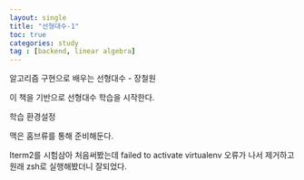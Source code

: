 ```yaml
---
layout: single
title: "선형대수-1"
toc: true
categories: study
tag : [backend, linear algebra]
---
```


알고리즘 구현으로 배우는 선형대수 - 장철원 

이 책을 기반으로 선형대수 학습을 시작한다.

학습 환경설정

맥은 홈브류를 통해 준비해둔다.

Iterm2를 시험삼아 처음써봤는데 failed to activate virtualenv 오류가 나서 제거하고 원래 zsh로 실행해봤더니 잘되었다. 
